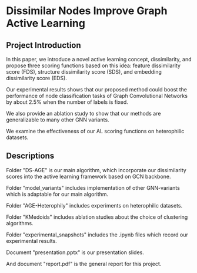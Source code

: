 # Dissimilar Nodes Improve Graph Active Learning

## Project Introduction

In this paper, we introduce a novel active learning concept, dissimilarity, and propose three scoring functions based on this idea: feature dissimilarity score (FDS), structure dissimilarity score (SDS), and embedding dissimilarity score (EDS).

Our experimental results shows that our proposed method could boost the performance of node classification tasks of Graph Convolutional Networks by about 2.5$\%$ when the number of labels is fixed.

We also provide an ablation study to show that our methods are generalizable to many other GNN variants.

We examine the effectiveness of our AL scoring functions on heterophilic datasets.

## Descriptions

Folder "DS-AGE" is our main algorithm, which incorporate our dissimilarity scores into the active learning framework based on GCN backbone.

Folder "model_variants" includes implementation of other GNN-variants which is adaptable for our main algorithm.

Folder "AGE-Heterophily" includes experiments on heterophilic datasets.

Folder "KMedoids" includes ablation studies about the choice of clustering algorithms.

Folder "experimental_snapshots" includes the .ipynb files which record our experimental results.

Document "presentation.pptx" is our presentation slides.

And document "report.pdf" is the general report for this project.

